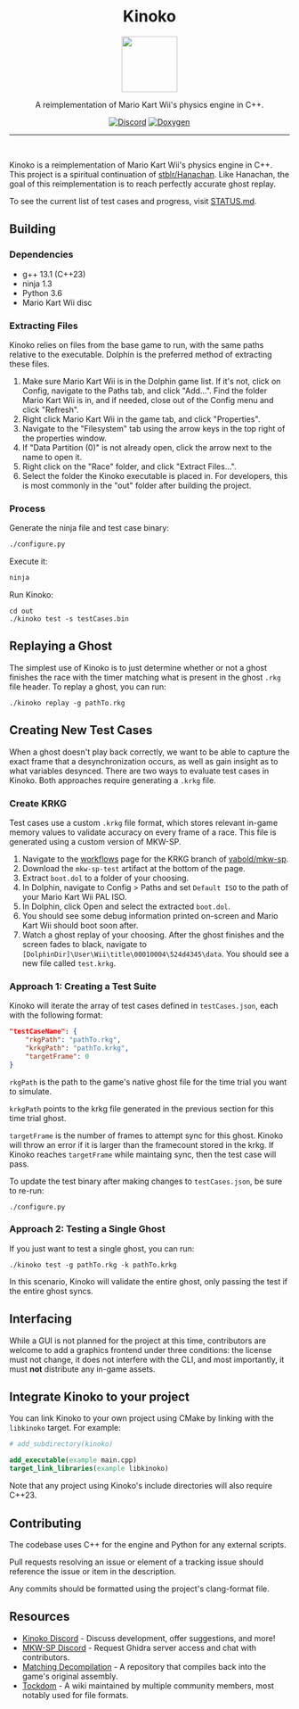 <div align="center">
  <h1>Kinoko</h1>
  <img src="https://github.com/vabold/Kinoko/assets/16770560/0e4ef63a-409a-40e4-8801-d30a27d7f7b5" width=100>

  A reimplementation of Mario Kart Wii's physics engine in C++.

[![Discord](https://img.shields.io/badge/Discord-grey?logo=discord)](https://discord.gg/qjt66ptQde)
[![Doxygen](https://img.shields.io/badge/📚%20Docs-grey)](https://vabold.github.io/Kinoko/docs/html/index.html)
</div>
<hr/><br/>


Kinoko is a reimplementation of Mario Kart Wii's physics engine in C++. This project is a spiritual continuation of [stblr/Hanachan](https://github.com/stblr/Hanachan). Like Hanachan, the goal of this reimplementation is to reach perfectly accurate ghost replay.

To see the current list of test cases and progress, visit [STATUS.md](STATUS.md).

## Building

### Dependencies

- g++ 13.1 (C++23)
- ninja 1.3
- Python 3.6
- Mario Kart Wii disc

### Extracting Files

Kinoko relies on files from the base game to run, with the same paths relative to the executable. Dolphin is the preferred method of extracting these files.

1. Make sure Mario Kart Wii is in the Dolphin game list. If it's not, click on Config, navigate to the Paths tab, and click "Add...". Find the folder Mario Kart Wii is in, and if needed, close out of the Config menu and click "Refresh".
2. Right click Mario Kart Wii in the game tab, and click "Properties".
3. Navigate to the "Filesystem" tab using the arrow keys in the top right of the properties window.
4. If "Data Partition (0)" is not already open, click the arrow next to the name to open it.
5. Right click on the "Race" folder, and click "Extract Files...".
6. Select the folder the Kinoko executable is placed in. For developers, this is most commonly in the "out" folder after building the project.

### Process

Generate the ninja file and test case binary:

```bash
./configure.py
```

Execute it:

```bash
ninja
```

Run Kinoko:

```
cd out
./kinoko test -s testCases.bin
```

## Replaying a Ghost

The simplest use of Kinoko is to just determine whether or not a ghost finishes the race with the timer matching what is present in the ghost `.rkg` file header. To replay a ghost, you can run:

```
./kinoko replay -g pathTo.rkg
```

## Creating New Test Cases

When a ghost doesn't play back correctly, we want to be able to capture the exact frame that a desynchronization occurs, as well as gain insight as to what variables desynced. There are two ways to evaluate test cases in Kinoko. Both approaches require generating a `.krkg` file.

### Create KRKG

Test cases use a custom `.krkg` file format, which stores relevant in-game memory values to validate accuracy on every frame of a race. This file is generated using a custom version of MKW-SP.

1. Navigate to the [workflows](https://github.com/vabold/mkw-sp/actions?query=branch%3Akrkg) page for the KRKG branch of [vabold/mkw-sp](https://github.com/vabold/mkw-sp).
2. Download the `mkw-sp-test` artifact at the bottom of the page.
3. Extract `boot.dol` to a folder of your choosing.
4. In Dolphin, navigate to Config > Paths and set `Default ISO` to the path of your Mario Kart Wii PAL ISO.
5. In Dolphin, click Open and select the extracted `boot.dol`.
6. You should see some debug information printed on-screen and Mario Kart Wii should boot soon after.
7. Watch a ghost replay of your choosing. After the ghost finishes and the screen fades to black, navigate to `[DolphinDir]\User\Wii\title\00010004\524d4345\data`. You should see a new file called `test.krkg`.

### Approach 1: Creating a Test Suite

Kinoko will iterate the array of test cases defined in `testCases.json`, each with the following format:

```json
"testCaseName": {
    "rkgPath": "pathTo.rkg",
    "krkgPath": "pathTo.krkg",
    "targetFrame": 0
}
```

`rkgPath` is the path to the game's native ghost file for the time trial you want to simulate. 

`krkgPath` points to the krkg file generated in the previous section for this time trial ghost. 

`targetFrame` is the number of frames to attempt sync for this ghost. Kinoko will throw an error if it is larger than the framecount stored in the krkg. If Kinoko reaches `targetFrame` while maintaing sync, then the test case will pass.

To update the test binary after making changes to `testCases.json`, be sure to re-run:

```
./configure.py
```

### Approach 2: Testing a Single Ghost

If you just want to test a single ghost, you can run:

```
./kinoko test -g pathTo.rkg -k pathTo.krkg
```

In this scenario, Kinoko will validate the entire ghost, only passing the test if the entire ghost syncs.

## Interfacing

While a GUI is not planned for the project at this time, contributors are welcome to add a graphics frontend under three conditions: the license must not change, it does not interfere with the CLI, and most importantly, it must **not** distribute any in-game assets.

## Integrate Kinoko to your project
You can link Kinoko to your own project using CMake by linking with the `libkinoko` target. For example:
```cmake
# add_subdirectory(kinoko)

add_executable(example main.cpp)
target_link_libraries(example libkinoko)
```
Note that any project using Kinoko's include directories will also require C++23.

## Contributing

The codebase uses C++ for the engine and Python for any external scripts.

Pull requests resolving an issue or element of a tracking issue should reference the issue or item in the description.

Any commits should be formatted using the project's clang-format file.

## Resources

- [Kinoko Discord](https://discord.gg/qjt66ptQde) - Discuss development, offer suggestions, and more!
- [MKW-SP Discord](https://discord.gg/TPSKtyKgqD) - Request Ghidra server access and chat with contributors.
- [Matching Decompilation](https://github.com/riidefi/mkw) - A repository that compiles back into the game's original assembly.
- [Tockdom](http://wiki.tockdom.com/wiki/Main_Page) - A wiki maintained by multiple community members, most notably used for file formats.
